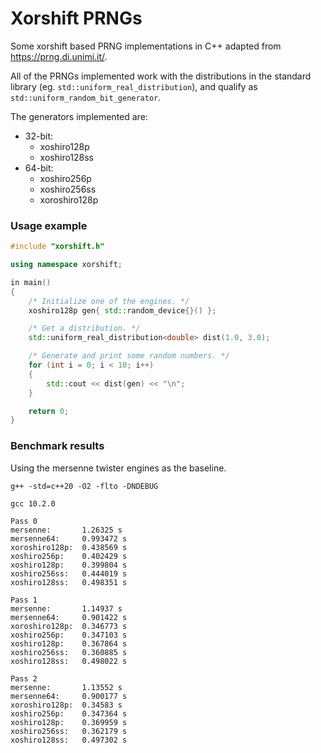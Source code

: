 # Xorshift PRNGs
Some xorshift based PRNG implementations in C++ adapted from https://prng.di.unimi.it/.

All of the PRNGs implemented work with the distributions in the standard library (eg. `std::uniform_real_distribution`), and qualify as `std::uniform_random_bit_generator`.
<br>

The generators implemented are: <br>
* 32-bit:
  * xoshiro128p
  * xoshiro128ss
* 64-bit:
  * xoshiro256p
  * xoshiro256ss
  * xoroshiro128p

### Usage example

```cpp
#include "xorshift.h"

using namespace xorshift;

in main()
{
    /* Initialize one of the engines. */
    xoshiro128p gen{ std::random_device{}() };

    /* Get a distribution. */
    std::uniform_real_distribution<double> dist(1.0, 3.0);

    /* Generate and print some random numbers. */
    for (int i = 0; i < 10; i++)
    {
        std::cout << dist(gen) << "\n";
    }

    return 0;
}
```

### Benchmark results

Using the mersenne twister engines as the baseline.
```
g++ -std=c++20 -O2 -flto -DNDEBUG
```

```
gcc 10.2.0

Pass 0
mersenne:	    1.26325 s
mersenne64:	    0.993472 s
xoroshiro128p:	0.438569 s
xoshiro256p:	0.402429 s
xoshiro128p:	0.399804 s
xoshiro256ss:	0.444019 s
xoshiro128ss:	0.498351 s

Pass 1
mersenne:	    1.14937 s
mersenne64: 	0.901422 s
xoroshiro128p:	0.346773 s
xoshiro256p:	0.347103 s
xoshiro128p:	0.367864 s
xoshiro256ss:	0.360885 s
xoshiro128ss:	0.498022 s

Pass 2
mersenne:	    1.13552 s
mersenne64:	    0.900177 s
xoroshiro128p:	0.34583 s
xoshiro256p:	0.347364 s
xoshiro128p:	0.369959 s
xoshiro256ss:	0.362179 s
xoshiro128ss:	0.497302 s
```
